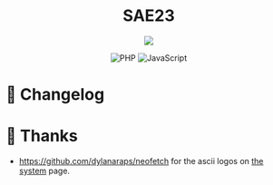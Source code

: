 <div align="center">

# SAE23  

<img src="https://readme-typing-svg.demolab.com?font=Iosevka+Nerd+Font&weight=900&pause=1000&color=6791C9&background=0C0E0F00&center=true&vCenter=true&width=700&lines=Mettre%20en%20place%20une%20solution%20informatique">
 

<br/>  
 
![PHP](https://img.shields.io/badge/php-%23777BB4.svg?style=for-the-badge&logo=php&logoColor=white)
![JavaScript](https://img.shields.io/badge/javascript-%23323330.svg?style=for-the-badge&logo=javascript&logoColor=%23F7DF1E)

</div>



# 📖 Changelog

# 🤝 Thanks
- https://github.com/dylanaraps/neofetch for the ascii logos on <a href="https://github.com/NullBrunk/PHPMonitor/blob/main/system.php">the system</a> page.
